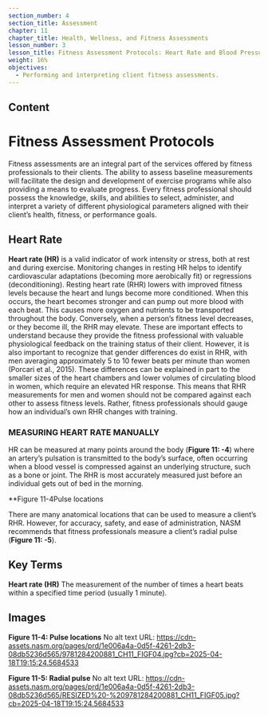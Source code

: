 ```yaml
---
section_number: 4
section_title: Assessment
chapter: 11
chapter_title: Health, Wellness, and Fitness Assessments
lesson_number: 3
lesson_title: Fitness Assessment Protocols: Heart Rate and Blood Pressure
weight: 16%
objectives:
  - Performing and interpreting client fitness assessments.
---
```


## Content
# Fitness Assessment Protocols

Fitness assessments are an integral part of the services offered by fitness professionals to their clients. The ability to assess baseline measurements will facilitate the design and development of exercise programs while also providing a means to evaluate progress. Every fitness professional should possess the knowledge, skills, and abilities to select, administer, and interpret a variety of different physiological parameters aligned with their client’s health, fitness, or performance goals.

## Heart Rate

**Heart rate (HR)** is a valid indicator of work intensity or stress, both at rest and during exercise. Monitoring changes in resting HR helps to identify cardiovascular adaptations (becoming more aerobically fit) or regressions (deconditioning). Resting heart rate (RHR) lowers with improved fitness levels because the heart and lungs become more conditioned. When this occurs, the heart becomes stronger and can pump out more blood with each beat. This causes more oxygen and nutrients to be transported throughout the body. Conversely, when a person’s fitness level decreases, or they become ill, the RHR may elevate. These are important effects to understand because they provide the fitness professional with valuable physiological feedback on the training status of their client. However, it is also important to recognize that gender differences do exist in RHR, with men averaging approximately 5 to 10 fewer beats per minute than women (Porcari et al., 2015). These differences can be explained in part to the smaller sizes of the heart chambers and lower volumes of circulating blood in women, which require an elevated HR response. This means that RHR measurements for men and women should not be compared against each other to assess fitness levels. Rather, fitness professionals should gauge how an individual’s own RHR changes with training.

### MEASURING HEART RATE MANUALLY

HR can be measured at many points around the body (**Figure 11: -4**) where an artery’s pulsation is transmitted to the body’s surface, often occurring when a blood vessel is compressed against an underlying structure, such as a bone or joint. The RHR is most accurately measured just before an individual gets out of bed in the morning.

**Figure 11-4Pulse locations

There are many anatomical locations that can be used to measure a client’s RHR. However, for accuracy, safety, and ease of administration, NASM recommends that fitness professionals measure a client’s radial pulse (**Figure 11: -5**).

## Key Terms

**Heart rate (HR)**
The measurement of the number of times a heart beats within a specified time period (usually 1 minute).

## Images

**Figure 11-4: Pulse locations**
No alt text
URL: https://cdn-assets.nasm.org/pages/prd/1e006a4a-0d5f-4261-2db3-08db5236d565/9781284200881_CH11_FIGF04.jpg?cb=2025-04-18T19:15:24.5684533

**Figure 11-5: Radial pulse**
No alt text
URL: https://cdn-assets.nasm.org/pages/prd/1e006a4a-0d5f-4261-2db3-08db5236d565/RESIZED%20-%209781284200881_CH11_FIGF05.jpg?cb=2025-04-18T19:15:24.5684533